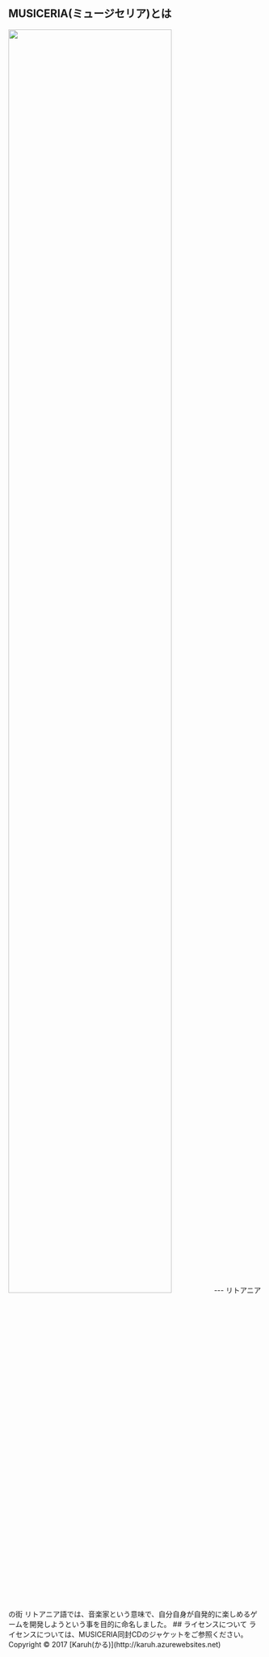 ## MUSICERIA(ミュージセリア)とは  
<img src="https://encrypted-tbn1.gstatic.com/images?q=tbn:ANd9GcTZ5p8Lxw9Uwsf7iVFpAea48zT4HKHuiOFqHdZFMFemGl1W1HEZGoLWEVdGXg" width="80%">
--- リトアニアの街  
リトアニア語では、音楽家という意味で、自分自身が自発的に楽しめるゲームを開発しようという事を目的に命名しました。
## ライセンスについて
ライセンスについては、MUSICERIA同封CDのジャケットをご参照ください。
Copyright © 2017 [Karuh(かる)](http://karuh.azurewebsites.net)
